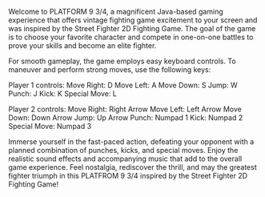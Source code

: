 Welcome to PLATFORM 9 3/4, a magnificent Java-based gaming experience that offers vintage fighting game excitement to your screen and was inspired by the Street Fighter 2D Fighting Game. The goal of the game is to choose your favorite character and compete in one-on-one battles to prove your skills and become an elite fighter.

For smooth gameplay, the game employs easy keyboard controls. To maneuver and perform strong moves, use the following keys:

Player 1 controls: Move Right: D Move Left: A Move Down: S Jump: W Punch: J Kick: K Special Move: L


Player 2 controls: Move Right: Right Arrow Move Left: Left Arrow Move Down: Down Arrow Jump: Up Arrow Punch: Numpad 1 Kick: Numpad 2 Special Move: Numpad 3

Immerse yourself in the fast-paced action, defeating your opponent with a planned combination of punches, kicks, and special moves. Enjoy the realistic sound effects and accompanying music that add to the overall game experience. Feel nostalgia, rediscover the thrill, and may the greatest fighter triumph in this PLATFROM 9 3/4 inspired by the Street Fighter 2D Fighting Game!
